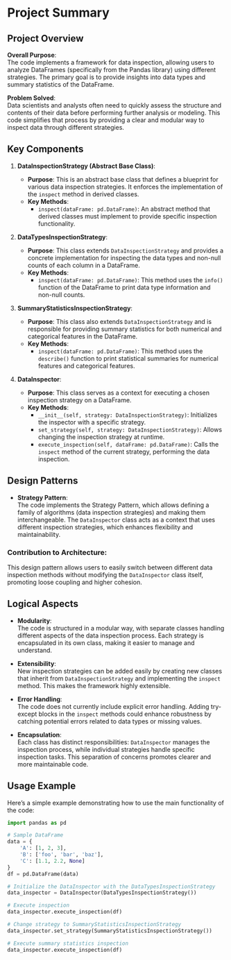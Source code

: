 # Project Summary

## Project Overview

**Overall Purpose**:  
The code implements a framework for data inspection, allowing users to analyze DataFrames (specifically from the Pandas library) using different strategies. The primary goal is to provide insights into data types and summary statistics of the DataFrame.

**Problem Solved**:  
Data scientists and analysts often need to quickly assess the structure and contents of their data before performing further analysis or modeling. This code simplifies that process by providing a clear and modular way to inspect data through different strategies.

## Key Components

1. **DataInspectionStrategy (Abstract Base Class)**:
   - **Purpose**: This is an abstract base class that defines a blueprint for various data inspection strategies. It enforces the implementation of the `inspect` method in derived classes.
   - **Key Methods**:
     - `inspect(dataFrame: pd.DataFrame)`: An abstract method that derived classes must implement to provide specific inspection functionality.

2. **DataTypesInspectionStrategy**:
   - **Purpose**: This class extends `DataInspectionStrategy` and provides a concrete implementation for inspecting the data types and non-null counts of each column in a DataFrame.
   - **Key Methods**:
     - `inspect(dataFrame: pd.DataFrame)`: This method uses the `info()` function of the DataFrame to print data type information and non-null counts.

3. **SummaryStatisticsInspectionStrategy**:
   - **Purpose**: This class also extends `DataInspectionStrategy` and is responsible for providing summary statistics for both numerical and categorical features in the DataFrame.
   - **Key Methods**:
     - `inspect(dataFrame: pd.DataFrame)`: This method uses the `describe()` function to print statistical summaries for numerical features and categorical features.

4. **DataInspector**:
   - **Purpose**: This class serves as a context for executing a chosen inspection strategy on a DataFrame.
   - **Key Methods**:
     - `__init__(self, strategy: DataInspectionStrategy)`: Initializes the inspector with a specific strategy.
     - `set_strategy(self, strategy: DataInspectionStrategy)`: Allows changing the inspection strategy at runtime.
     - `execute_inspection(self, dataFrame: pd.DataFrame)`: Calls the `inspect` method of the current strategy, performing the data inspection.

## Design Patterns

- **Strategy Pattern**:  
  The code implements the Strategy Pattern, which allows defining a family of algorithms (data inspection strategies) and making them interchangeable. The `DataInspector` class acts as a context that uses different inspection strategies, which enhances flexibility and maintainability.

### Contribution to Architecture:
This design pattern allows users to easily switch between different data inspection methods without modifying the `DataInspector` class itself, promoting loose coupling and higher cohesion.

## Logical Aspects

- **Modularity**:  
  The code is structured in a modular way, with separate classes handling different aspects of the data inspection process. Each strategy is encapsulated in its own class, making it easier to manage and understand.

- **Extensibility**:  
  New inspection strategies can be added easily by creating new classes that inherit from `DataInspectionStrategy` and implementing the `inspect` method. This makes the framework highly extensible.

- **Error Handling**:  
  The code does not currently include explicit error handling. Adding try-except blocks in the `inspect` methods could enhance robustness by catching potential errors related to data types or missing values.

- **Encapsulation**:  
  Each class has distinct responsibilities: `DataInspector` manages the inspection process, while individual strategies handle specific inspection tasks. This separation of concerns promotes clearer and more maintainable code.

## Usage Example

Here’s a simple example demonstrating how to use the main functionality of the code:

```python
import pandas as pd

# Sample DataFrame
data = {
    'A': [1, 2, 3],
    'B': ['foo', 'bar', 'baz'],
    'C': [1.1, 2.2, None]
}
df = pd.DataFrame(data)

# Initialize the DataInspector with the DataTypesInspectionStrategy
data_inspector = DataInspector(DataTypesInspectionStrategy())

# Execute inspection
data_inspector.execute_inspection(df)

# Change strategy to SummaryStatisticsInspectionStrategy
data_inspector.set_strategy(SummaryStatisticsInspectionStrategy())

# Execute summary statistics inspection
data_inspector.execute_inspection(df)
